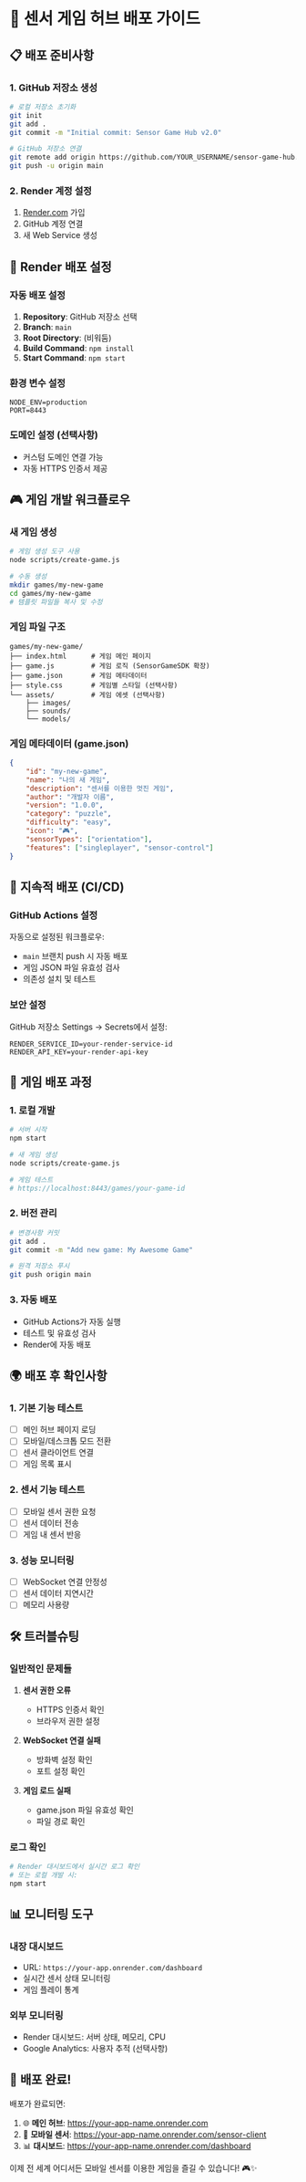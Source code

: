 # 🚀 센서 게임 허브 배포 가이드

## 📋 배포 준비사항

### 1. GitHub 저장소 생성
```bash
# 로컬 저장소 초기화
git init
git add .
git commit -m "Initial commit: Sensor Game Hub v2.0"

# GitHub 저장소 연결
git remote add origin https://github.com/YOUR_USERNAME/sensor-game-hub.git
git push -u origin main
```

### 2. Render 계정 설정
1. [Render.com](https://render.com) 가입
2. GitHub 계정 연결
3. 새 Web Service 생성

## 🔧 Render 배포 설정

### 자동 배포 설정
1. **Repository**: GitHub 저장소 선택
2. **Branch**: `main`
3. **Root Directory**: (비워둠)
4. **Build Command**: `npm install`
5. **Start Command**: `npm start`

### 환경 변수 설정
```
NODE_ENV=production
PORT=8443
```

### 도메인 설정 (선택사항)
- 커스텀 도메인 연결 가능
- 자동 HTTPS 인증서 제공

## 🎮 게임 개발 워크플로우

### 새 게임 생성
```bash
# 게임 생성 도구 사용
node scripts/create-game.js

# 수동 생성
mkdir games/my-new-game
cd games/my-new-game
# 템플릿 파일들 복사 및 수정
```

### 게임 파일 구조
```
games/my-new-game/
├── index.html      # 게임 메인 페이지
├── game.js         # 게임 로직 (SensorGameSDK 확장)
├── game.json       # 게임 메타데이터
├── style.css       # 게임별 스타일 (선택사항)
└── assets/         # 게임 에셋 (선택사항)
    ├── images/
    ├── sounds/
    └── models/
```

### 게임 메타데이터 (game.json)
```json
{
    "id": "my-new-game",
    "name": "나의 새 게임",
    "description": "센서를 이용한 멋진 게임",
    "author": "개발자 이름",
    "version": "1.0.0",
    "category": "puzzle",
    "difficulty": "easy",
    "icon": "🎮",
    "sensorTypes": ["orientation"],
    "features": ["singleplayer", "sensor-control"]
}
```

## 🔄 지속적 배포 (CI/CD)

### GitHub Actions 설정
자동으로 설정된 워크플로우:
- `main` 브랜치 push 시 자동 배포
- 게임 JSON 파일 유효성 검사
- 의존성 설치 및 테스트

### 보안 설정
GitHub 저장소 Settings → Secrets에서 설정:
```
RENDER_SERVICE_ID=your-render-service-id
RENDER_API_KEY=your-render-api-key
```

## 🎯 게임 배포 과정

### 1. 로컬 개발
```bash
# 서버 시작
npm start

# 새 게임 생성
node scripts/create-game.js

# 게임 테스트
# https://localhost:8443/games/your-game-id
```

### 2. 버전 관리
```bash
# 변경사항 커밋
git add .
git commit -m "Add new game: My Awesome Game"

# 원격 저장소 푸시
git push origin main
```

### 3. 자동 배포
- GitHub Actions가 자동 실행
- 테스트 및 유효성 검사
- Render에 자동 배포

## 🌍 배포 후 확인사항

### 1. 기본 기능 테스트
- [ ] 메인 허브 페이지 로딩
- [ ] 모바일/데스크톱 모드 전환
- [ ] 센서 클라이언트 연결
- [ ] 게임 목록 표시

### 2. 센서 기능 테스트
- [ ] 모바일 센서 권한 요청
- [ ] 센서 데이터 전송
- [ ] 게임 내 센서 반응

### 3. 성능 모니터링
- [ ] WebSocket 연결 안정성
- [ ] 센서 데이터 지연시간
- [ ] 메모리 사용량

## 🛠️ 트러블슈팅

### 일반적인 문제들

1. **센서 권한 오류**
   - HTTPS 인증서 확인
   - 브라우저 권한 설정

2. **WebSocket 연결 실패**
   - 방화벽 설정 확인
   - 포트 설정 확인

3. **게임 로드 실패**
   - game.json 파일 유효성 확인
   - 파일 경로 확인

### 로그 확인
```bash
# Render 대시보드에서 실시간 로그 확인
# 또는 로컬 개발 시:
npm start
```

## 📊 모니터링 도구

### 내장 대시보드
- URL: `https://your-app.onrender.com/dashboard`
- 실시간 센서 상태 모니터링
- 게임 플레이 통계

### 외부 모니터링
- Render 대시보드: 서버 상태, 메모리, CPU
- Google Analytics: 사용자 추적 (선택사항)

## 🎉 배포 완료!

배포가 완료되면:
1. 🌐 **메인 허브**: https://your-app-name.onrender.com
2. 📱 **모바일 센서**: https://your-app-name.onrender.com/sensor-client
3. 📊 **대시보드**: https://your-app-name.onrender.com/dashboard

이제 전 세계 어디서든 모바일 센서를 이용한 게임을 즐길 수 있습니다! 🎮✨